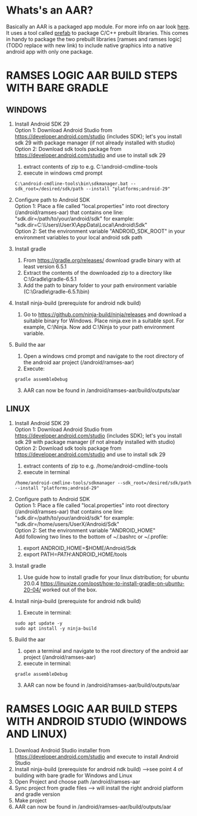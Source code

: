 # Whats's an AAR?
Basically an AAR is a packaged app module. For more info on aar look [here](https://developer.android.com/studio/projects/android-library). It uses a tool called [prefab](https://google.github.io/prefab/) to package C/C++ prebuilt libraries. This comes in handy to package the two prebuilt libraries [ramses and ramses logic](TODO replace with new link) to include native graphics into a native android app with only one package.

# RAMSES LOGIC AAR BUILD STEPS WITH BARE GRADLE

## WINDOWS
1. Install Android SDK 29<br />
    Option 1: Download Android Studio from https://developer.android.com/studio (includes SDK); let's you install sdk 29 with package manager (if not already installed with studio)<br />
    Option 2: Download sdk tools package from https://developer.android.com/studio and use to install sdk 29
    1. extract contents of zip to e.g. C:\android-cmdline-tools
    2. execute in windows cmd prompt
    ```shell
    C:\android-cmdline-tools\bin\sdkmanager.bat --sdk_root=/desired/sdk/path --install "platforms;android-29"
    ```

2. Configure path to Android SDK<br />
    Option 1: Place a file called "local.properties" into root directory (<ramses-logic>/android/ramses-aar) that contains one line:
    "sdk.dir=/path/to/your/android/sdk" for example: "sdk.dir=C\:\\Users\\UserX\\AppData\\Local\\Android\\Sdk"<br />
    Option 2: Set the environment variable "ANDROID_SDK_ROOT" in your environment variables to your local android sdk path

3. Install gradle
    1. From https://gradle.org/releases/ download gradle binary with at least version 6.5.1
    2. Extract the contents of the downloaded zip to a directory like C:\Gradle\gradle-6.5.1
    3. Add the path to binary folder to your path environment variable (C:\Gradle\gradle-6.5.1\bin)

4. Install ninja-build (prerequiste for android ndk build)
    1. Go to https://github.com/ninja-build/ninja/releases and download a suitable binary for Windows. Place ninja.exe in a suitable spot. For example, C:\Ninja. Now add C:\Ninja to your path environment variable.

5. Build the aar
    1. Open a windows cmd prompt and navigate to the root directory of the android aar project (<ramses-logic>/android/ramses-aar)
    2. Execute:
    ```shell
    gradle assembleDebug
    ```
    3. AAR can now be found in <ramses-logic>/android/ramses-aar/build/outputs/aar

## LINUX
1. Install Android SDK 29<br />
    Option 1: Download Android Studio from https://developer.android.com/studio (includes SDK); let's you install sdk 29 with package manager (if not already installed with studio)<br />
    Option 2: Download sdk tools package from https://developer.android.com/studio and use to install sdk 29
    1. extract contents of zip to e.g. /home/android-cmdline-tools
    2. execute in terminal
    ```shell
    /home/android-cmdline-tools/sdkmanager --sdk_root=/desired/sdk/path --install "platforms;android-29"
    ```

2. Configure path to Android SDK<br />
    Option 1: Place a file called "local.properties" into root directory (<ramses-logic>/android/ramses-aar) that contains one line:
    "sdk.dir=/path/to/your/android/sdk" for example: "sdk.dir=/home/users/UserX/Android/Sdk" <br />
    Option 2: Set the environment variable "ANDROID_HOME" <br />
    Add following two lines to the bottom of ~/.bashrc or ~/.profile: <br />
    1. export ANDROID_HOME=$HOME/Android/Sdk<br />
    2. export PATH=$PATH:$ANDROID_HOME/tools<br />

3. Install gradle
    1. Use guide how to install gradle for your linux distribution; for ubuntu 20.0.4 https://linuxize.com/post/how-to-install-gradle-on-ubuntu-20-04/ worked out of the box.

4. Install ninja-build (prerequiste for android ndk build)
    1. Execute in terminal:
    ```shell
    sudo apt update -y
    sudo apt install -y ninja-build
    ```

5. Build the aar
    1. open a terminal and navigate to the root directory of the android aar project (<ramses-logic>/android/ramses-aar)
    2. execute in terminal:
    ```shell
    gradle assembleDebug
    ```
    3. AAR can now be found in <ramses-logic>/android/ramses-aar/build/outputs/aar

# RAMSES LOGIC AAR BUILD STEPS WITH ANDROID STUDIO (WINDOWS AND LINUX)
1. Download Android Studio installer from https://developer.android.com/studio and execute to install Android Studio
2. Install ninja-build (prerequiste for android ndk build) -->see point 4 of building with bare gradle for Windows and Linux
3. Open Project and choose path <ramses-logic>/android/ramses-aar
4. Sync project from gradle files --> will install the right android platform and gradle version
5. Make project
6. AAR can now be found in <ramses-logic>/android/ramses-aar/build/outputs/aar
